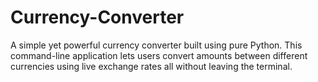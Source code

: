 # Currency-Converter
A simple yet powerful currency converter built using pure Python. This command-line application lets users convert amounts between different currencies using live exchange rates  all without leaving the terminal.

